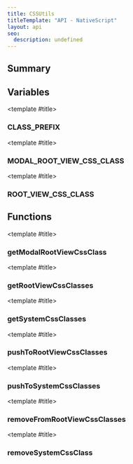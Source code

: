 ```yaml
---
title: CSSUtils
titleTemplate: "API - NativeScript"
layout: api
seo:
  description: undefined
---
```


<!-- This page is auto generated, do not edit manually. -->
<!-- Run "yarn generate:api-docs" to regenerate -->

<script setup lang="ts">
  import { provide } from "vue";
  import API_DATA from "./CSSUtils.data.json";
  
  provide('API_DATA', API_DATA);
</script>

<APIRefHierarchy v-once />

## <Heading ignore>Summary</Heading>

<APIRefSummary v-once />

## Variables

<div class="isConst">

<APIRef for="1370" v-once>

<template #title>

### CLASS_PREFIX

</template>

</APIRef>

</div>

<div class="isConst">

<APIRef for="1371" v-once>

<template #title>

### MODAL_ROOT_VIEW_CSS_CLASS

</template>

</APIRef>

</div>

<div class="isConst">

<APIRef for="1372" v-once>

<template #title>

### ROOT_VIEW_CSS_CLASS

</template>

</APIRef>

</div>

## Functions

<div class="">

<APIRef for="1360" v-once>

<template #title>

### getModalRootViewCssClass

</template>

</APIRef>

</div>

<div class="">

<APIRef for="1362" v-once>

<template #title>

### getRootViewCssClasses

</template>

</APIRef>

</div>

<div class="">

<APIRef for="1352" v-once>

<template #title>

### getSystemCssClasses

</template>

</APIRef>

</div>

<div class="">

<APIRef for="1364" v-once>

<template #title>

### pushToRootViewCssClasses

</template>

</APIRef>

</div>

<div class="">

<APIRef for="1354" v-once>

<template #title>

### pushToSystemCssClasses

</template>

</APIRef>

</div>

<div class="">

<APIRef for="1367" v-once>

<template #title>

### removeFromRootViewCssClasses

</template>

</APIRef>

</div>

<div class="">

<APIRef for="1357" v-once>

<template #title>

### removeSystemCssClass

</template>

</APIRef>

</div>
